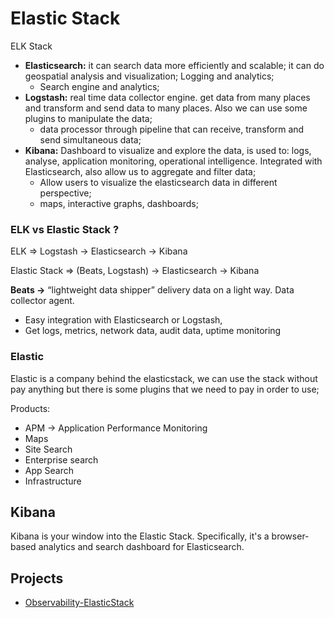 # Elastic Stack

ELK Stack

- **Elasticsearch:** it can search data more efficiently and scalable; it can do geospatial analysis and visualization; Logging and analytics;
    - Search engine and analytics;
- **Logstash:** real time data collector engine. get data from many places and transform and send data to many places. Also we can use some plugins to manipulate the data;
    - data processor through pipeline that can receive, transform and send simultaneous data;
- **Kibana:** Dashboard to visualize and explore the data, is used to: logs, analyse, application monitoring, operational intelligence. Integrated with Elasticsearch, also allow us to aggregate and filter data;
    - Allow users to visualize the elasticsearch data in different perspective;
    - maps, interactive graphs, dashboards;
   

### **ELK vs Elastic Stack ?**

ELK ⇒ Logstash → Elasticsearch → Kibana

Elastic Stack ⇒ (Beats, Logstash) → Elasticsearch → Kibana

**Beats →** “lightweight data shipper” delivery data on a light way. Data collector agent.

- Easy integration with Elasticsearch or Logstash,
- Get logs, metrics, network data, audit data, uptime monitoring

### Elastic

Elastic is a company behind the elasticstack, we can use the stack without pay anything but there is some plugins that we need to pay in order to use;

Products:

- APM → Application Performance Monitoring
- Maps
- Site Search
- Enterprise search
- App Search
- Infrastructure

## Kibana

Kibana is your window into the Elastic Stack. Specifically, it's a browser-based analytics and search dashboard for Elasticsearch.

## Projects

- [Observability-ElasticStack](https://github.com/GabrielBrotas/observability-elasticstack)